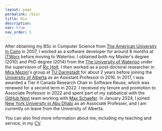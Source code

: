 ```yaml
---
layout: page
permalink: /bio/
title: Bio
description: 
nav: true
nav_order: 5
---
```


After obtaining my BSc in Computer Science from [The American University in Cairo](https://www.aucegypt.edu/home) in 2007, I worked as a software developer for around 8 months at [ITWorx](https://www.itworx.com) before moving to Waterloo. I obtained both my Master's degree (2010) and PhD degree (2014) from the [The University of Waterloo](https://cs.uwaterloo.ca/) under the supervision of [Ric Holt](https://plg.uwaterloo.ca/~holt/). I then worked as a post-doctoral researcher in [Mira Mezini]("https://www.stg.tu-darmstadt.de/staff/mira_mezini/)'s group at [TU Darmstadt](https://www.tu-darmstadt.de/) for about 2 years before joining the [University of Alberta](https://www.ualberta.ca/computing-science/index.html) as an Assistant Professor in 2016. In 2017, I was awarded a Tier II Canada Research Chair in Software Reuse, which was renewed for a second term in 2022. I received my tenure and promotion to Associate Professor in 2022 and spent part of my sabbatical with the [GitHub Next](https://githubnext.com) team working with [Max Schaefer](https://github.com/max-schaefer). In January 2024, I joined [New York University in Abu Dhabi](https://nyuad.nyu.edu/en/academics/undergraduate/majors-and-minors/computer-science-major.html) as an Associate Professer, and I am currently on leave from the University of Alberta.

You can also find more information about me, including my teaching and service, in my [CV](/assets/pdf/cv/NADI_CV.pdf).
